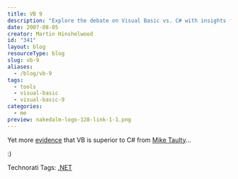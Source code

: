 ```yaml
---
title: VB 9
description: "Explore the debate on Visual Basic vs. C# with insights from Martin Hinshelwood. Discover why VB 9 is considered superior in this engaging blog post!"
date: 2007-08-05
creator: Martin Hinshelwood
id: "341"
layout: blog
resourceType: blog
slug: vb-9
aliases:
  - /blog/vb-9
tags:
  - tools
  - visual-basic
  - visual-basic-9
categories:
  - me
preview: nakedalm-logo-128-link-1-1.png
---
```


Yet more [evidence](http://mtaulty.com/CommunityServer/blogs/mike_taultys_blog/archive/2007/08/02/9556.aspx "VB is better than C#") that VB is superior to C# from [Mike Taulty](http://mtaulty.com)...

:)

Technorati Tags: [.NET](http://technorati.com/tags/.NET)

